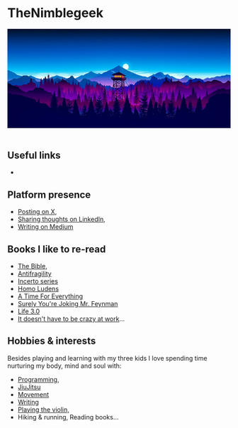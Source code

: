 
# TheNimblegeek

<div align="">
  <img src="https://github.com/nimblegeek/nimblegeek/blob/main/firewatch.png" alt="TheNimblegeek" style="max-width: 100%; max-height: 100%;">
</div> <br>



## Useful links
-


## Platform presence
- [Posting on X](https://twitter.com/nimblegeek), 
- [Sharing thoughts on LinkedIn](https://www.linkedin.com/in/jonasasihlen/),
- [Writing on Medium](https://nimblegeek.medium.com/)

## Books I like to re-read

- [The Bible](https://www.bible.com/), 
- [Antifragility](https://www.amazon.se/-/en/Nassim-Nicholas-Taleb/dp/0812979680)
- [Incerto series](https://www.amazon.com/Incerto-5-book-series/dp/B07WZK6Z9N)
- [Homo Ludens](https://www.amazon.se/-/en/Johan-Huizinga/dp/1621389995)
- [A Time For Everything](https://www.amazon.com/Time-Everything-Karl-Ove-Knausgaard/dp/098003308X)
- [Surely You're Joking Mr. Feynman](https://en.wikipedia.org/wiki/Surely_You%27re_Joking,_Mr._Feynman!)
- [Life 3.0](https://www.amazon.se/-/en/Max-Tegmark/dp/1101946598)
- [It doesn't have to be crazy at work](https://www.amazon.com/Doesnt-Have-Be-Crazy-Work/dp/0062874780)...

## Hobbies & interests
Besides playing and learning with my three kids I love spending time nurturing my body, mind and soul with: <br>
- [Programming](https://en.wikipedia.org/wiki/Computer_programming),
- [JiuJitsu](https://en.wikipedia.org/wiki/Jujutsu)
- [Movement](https://www.idoportal.com/culture/)
- [Writing](https://thenimblegeek.ck.page/join)
- [Playing the violin,](https://en.wikipedia.org/wiki/Violin)
- Hiking & running, Reading books...


